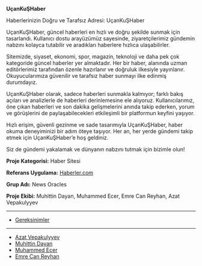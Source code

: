 **UçanKuŞHaber**

Haberlerinizin Doğru ve Tarafsız Adresi: UçanKuŞHaber

UçanKuŞHaber, güncel haberleri en hızlı ve doğru şekilde sunmak için tasarlandı. Kullanıcı dostu arayüzümüz sayesinde, ziyaretçilerimiz gündemin nabzını kolayca tutabilir ve aradıkları haberlere hızlıca ulaşabilirler.

Sitemizde, siyaset, ekonomi, spor, magazin, teknoloji ve daha pek çok kategoride güncel haberler yer almaktadır. Her bir haber, alanında uzman editörlerimiz tarafından özenle hazırlanır ve doğruluk ilkesiyle yayınlanır. Okuyucularımıza güvenilir ve tarafsız haber sunmayı ilke edinmiş durumdayız.

UçanKuŞHaber olarak, sadece haberleri sunmakla kalmıyor; farklı bakış açıları ve analizlerle de haberleri derinlemesine ele alıyoruz. Kullanıcılarımız, öne çıkan haberleri ve son dakika gelişmelerini anında takip ederken, yorum ve görüşlerini de paylaşabilecekleri etkileşimli bir platformun keyfini yaşıyor.

Hızlı erişim, güvenli gezinme ve sade tasarımıyla UçanKuŞHaber, haber okuma deneyiminizi bir adım öteye taşıyor. Her an, her yerde gündemi takip etmek için UçanKuŞHaber’e hoş geldiniz.

Siz de gündemi yakalamak ve dünyanın nabzını tutmak için bizimle olun!

**Proje Kategorisi:** Haber Sitesi

**Referans Uygulama:** [Haberler.com](https://www.haberler.com/)

**Grup Adı:** News Oracles

**Proje Ekibi:** Muhittin Dayan, Muhammed Ecer, Emre Can Reyhan, Azat Vepakulyyev

---

- [Gereksinimler](Gereksinimler)

---

- [Azat Vepakulyyev](Azat-Vepakulyyev)
- [Muhittin Dayan](Muhiddin-Dayan)
- [Muhammed Ecer](Muhammed-Ecer)
- [Emre Can Reyhan](Emre-Can-Reyhan)
